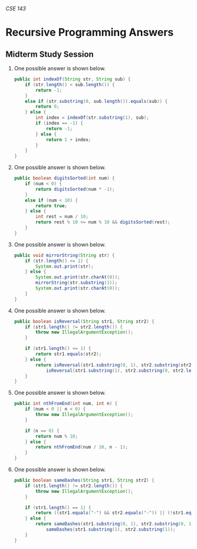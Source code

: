 _CSE 143_

# Recursive Programming Answers
## Midterm Study Session

1. One possible answer is shown below.

	```java
	public int indexOf(String str, String sub) {
		if (str.length() < sub.length()) {
			return -1;
		} 
		else if (str.substring(0, sub.length()).equals(sub)) {
			return 0;
		} else {
			int index = indexOf(str.substring(1), sub);
			if (index == -1) {
				return -1;
			} else {
				return 1 + index;
			}
		}
	}
	```

1. One possible answer is shown below.

	```java
	public boolean digitsSorted(int num) {
		if (num < 0) {
			return digitsSorted(num * -1);
		}
		else if (num < 10) {
			return true;
		} else {
			int rest = num / 10;
			return rest % 10 <= num % 10 && digitsSorted(rest);
		}
	}
	```

1. One possible answer is shown below.

	```java
	public void mirrorString(String str) {
		if (str.length() <= 1) {
			System.out.print(str);
		} else {
			System.out.print(str.charAt(0));
			mirrorString(str.substring(1));
			System.out.print(str.charAt(0));
		}
	}
	```

1. One possible answer is shown below.

	```java
	public boolean isReversal(String str1, String str2) {
		if (str1.length() != str2.length()) {
			throw new IllegalArgumentException();
		}

		if (str1.length() <= 1) {
			return str1.equals(str2);
		} else {
			return isReversal(str1.substring(0, 1), str2.substring(str2.length() - 1)) &&
				isReversal(str1.substring(1), str2.substring(0, str2.length() - 1));
		}
	}
	```

1. One possible answer is shown below.

	```java
	public int nthFromEnd(int num, int n) {
		if (num < 0 || n < 0) {
			throw new IllegalArgumentException();
		}

		if (n == 0) {
			return num % 10;
		} else {
			return nthFromEnd(num / 10, n - 1);
		}
	}
	```

1. One possible answer is shown below.

	```java
	public boolean sameDashes(String str1, String str2) {
		if (str1.length() != str2.length()) {
			throw new IllegalArgumentException();
		}

		if (str1.length() == 1) {
			return ((str1.equals("-") && str2.equals("-")) || (!str1.equals("-") && !str2.equals("-")));
		} else {
			return sameDashes(str1.substring(0, 1), str2.substring(0, 1)) && 
				sameDashes(str1.substring(1), str2.substring(1));
		}
	}
	```